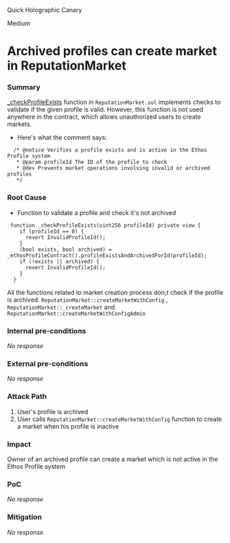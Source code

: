 Quick Holographic Canary

Medium

# Archived profiles can create market in ReputationMarket

### Summary

[_checkProfileExists](https://github.com/sherlock-audit/2024-11-ethos-network-ii/blob/main/ethos/packages/contracts/contracts/ReputationMarket.sol#L1061-L1069) function in `ReputationMarket.sol` implements checks to validate if the given profile is valid. However, this function is not used anywhere in the contract, which allows unauthorized users to create markets.

- Here's what the comment says:
```solidity
  /* @notice Verifies a profile exists and is active in the Ethos Profile system
   * @param profileId The ID of the profile to check
   * @dev Prevents market operations involving invalid or archived profiles
   */
```

### Root Cause

- Function to validate a profile and check it's not archived
```solidity
 function _checkProfileExists(uint256 profileId) private view {
    if (profileId == 0) {
      revert InvalidProfileId();
    }
    (bool exists, bool archived) = _ethosProfileContract().profileExistsAndArchivedForId(profileId);
    if (!exists || archived) {
      revert InvalidProfileId();
    }
  }
```
All the functions related to market creation process don;t check if the profile is archived. 
`ReputationMarket::createMarketWithConfig` , `ReputationMarket::_createMarket` and `ReputationMarket::createMarketWithConfigAdmin` 

### Internal pre-conditions

_No response_

### External pre-conditions

_No response_

### Attack Path

1. User's profile is archived
2. User calls `ReputationMarket::createMarketWithConfig` function to create a market when his profile is inactive

### Impact

Owner of an archived profile can create a market which is not active in the Ethos Profile system

### PoC

_No response_

### Mitigation

_No response_